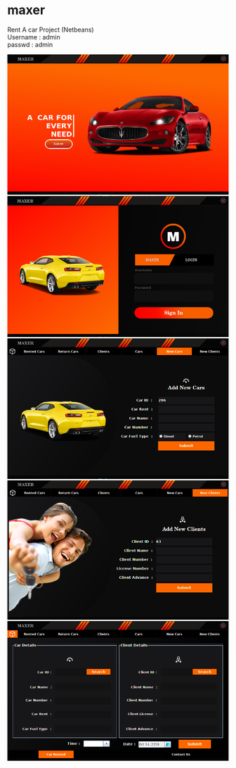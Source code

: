 # maxer
Rent A car Project (Netbeans)<br />
Username : admin <br />
passwd : admin

<img src="maxer-wlcome.png"/>

<img src="login.png"/>

<img src="car.png"/>

<img src="client.png"/>

<img src="Rent.png"/>
